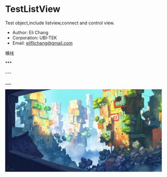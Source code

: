 TestListView
===================
Test object,include listview,connect and control view.<br>
* Author: Eli Chang<br>
* Corporation: UBI-TEK<br>
* Email: eliflichang@gmail.com<br>

横线

***<br>

---<br>

___<br>

![](https://github.com/BoboHezi/TestListView/raw/master/app/src/main/res/drawable/banner.png)<br>
